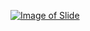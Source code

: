 [![Image of Slide](http://image.slidesharecdn.com/graphics-160331210312/95/unit-11-graphics-1-638.jpg?cb=1459458298)](http://www.ashimlamichhane.com.np/2016/08/unit-11-introduction-to-graphics/)